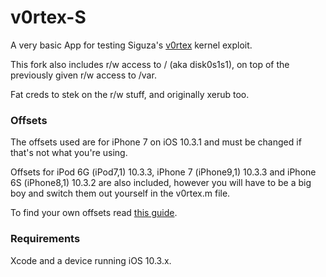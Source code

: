 # v0rtex-S

A very basic App for testing Siguza's [v0rtex](https://github.com/Siguza/v0rtex) kernel exploit.

This fork also includes r/w access to / (aka disk0s1s1), on top of the previously given r/w access to /var.

Fat creds to stek on the r/w stuff, and originally xerub too. 

### Offsets

The offsets used are for iPhone 7 on iOS 10.3.1 and must be changed if that's not what you're using.

Offsets for iPod 6G (iPod7,1) 10.3.3, iPhone 7 (iPhone9,1) 10.3.3 and iPhone 6S (iPhone8,1) 10.3.2 are also included, however you will have to be a big boy and switch them out yourself in the v0rtex.m file.

To find your own offsets read [this guide](https://gist.github.com/uroboro/5b2b2b2aa1793132c4e91826ce844957).


### Requirements

Xcode and a device running iOS 10.3.x.
